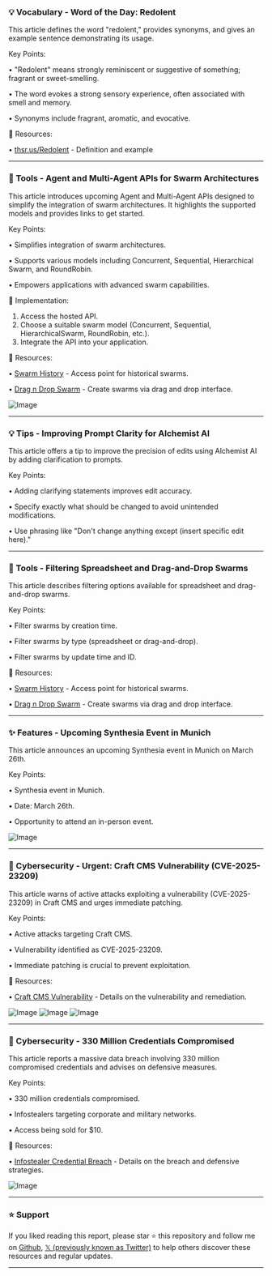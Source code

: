### 💡 Vocabulary - Word of the Day: Redolent

This article defines the word "redolent," provides synonyms, and gives an example sentence demonstrating its usage.

Key Points:

• "Redolent" means strongly reminiscent or suggestive of something; fragrant or sweet-smelling.


•  The word evokes a strong sensory experience, often associated with smell and memory.


• Synonyms include fragrant, aromatic, and evocative.


🔗 Resources:

• [thsr.us/Redolent](http://thsr.us/Redolent) - Definition and example


---

### 🚀 Tools - Agent and Multi-Agent APIs for Swarm Architectures

This article introduces upcoming Agent and Multi-Agent APIs designed to simplify the integration of swarm architectures.  It highlights the supported models and provides links to get started.

Key Points:

• Simplifies integration of swarm architectures.


• Supports various models including Concurrent, Sequential, Hierarchical Swarm, and RoundRobin.


•  Empowers applications with advanced swarm capabilities.


🚀 Implementation:

1. Access the hosted API.
2. Choose a suitable swarm model (Concurrent, Sequential, HierarchicalSwarm, RoundRobin, etc.).
3. Integrate the API into your application.


🔗 Resources:

• [Swarm History](https://swarms.world/platform/history) - Access point for historical swarms.


• [Drag n Drop Swarm](https://swarms.world/platform/dragndrop) -  Create swarms via drag and drop interface.


![Image](https://pbs.twimg.com/media/GkXLQ7gWcAAVK9k?format=jpg&name=small)


---

### 💡 Tips - Improving Prompt Clarity for Alchemist AI

This article offers a tip to improve the precision of edits using Alchemist AI by adding clarification to prompts.

Key Points:

• Adding clarifying statements improves edit accuracy.


•  Specify exactly what should be changed to avoid unintended modifications.


•  Use phrasing like "Don't change anything except (insert specific edit here)."



---

### 🚀 Tools - Filtering Spreadsheet and Drag-and-Drop Swarms

This article describes filtering options available for spreadsheet and drag-and-drop swarms.


Key Points:

• Filter swarms by creation time.


• Filter swarms by type (spreadsheet or drag-and-drop).


• Filter swarms by update time and ID.


🔗 Resources:

• [Swarm History](https://swarms.world/platform/history) - Access point for historical swarms.


• [Drag n Drop Swarm](https://swarms.world/platform/dragndrop) - Create swarms via drag and drop interface.


---

### ✨ Features - Upcoming Synthesia Event in Munich

This article announces an upcoming Synthesia event in Munich on March 26th.

Key Points:

• Synthesia event in Munich.


•  Date: March 26th.


•  Opportunity to attend an in-person event.


![Image](https://pbs.twimg.com/ext_tw_video_thumb/1892938455665025025/pu/img/BCXTXoNCoYeQLyRN.jpg)


---

### 🤖 Cybersecurity - Urgent: Craft CMS Vulnerability (CVE-2025-23209)

This article warns of active attacks exploiting a vulnerability (CVE-2025-23209) in Craft CMS and urges immediate patching.

Key Points:

• Active attacks targeting Craft CMS.


• Vulnerability identified as CVE-2025-23209.


•  Immediate patching is crucial to prevent exploitation.


🔗 Resources:

• [Craft CMS Vulnerability](https://blog.gracker.ai/craft-cms-vulnerability-2025) - Details on the vulnerability and remediation.


![Image](https://pbs.twimg.com/media/GkUPxT0XQAA3wlz?format=jpg&name=small)
![Image](https://pbs.twimg.com/media/GkUPqtTWsAAcYbH?format=jpg&name=small)
![Image](https://pbs.twimg.com/media/GkUPb4rWAAASuSW?format=jpg&name=small)


---

### 🤖 Cybersecurity - 330 Million Credentials Compromised

This article reports a massive data breach involving 330 million compromised credentials and advises on defensive measures.

Key Points:

• 330 million credentials compromised.


• Infostealers targeting corporate and military networks.


•  Access being sold for $10.


🔗 Resources:

• [Infostealer Credential Breach](https://blog.gracker.ai/infostealer-credential-breach-2025) -  Details on the breach and defensive strategies.


![Image](https://pbs.twimg.com/media/GkUPAYKXcAAoMWa?format=jpg&name=small)


---

### ⭐️ Support

If you liked reading this report, please star ⭐️ this repository and follow me on [Github](https://github.com/Drix10), [𝕏 (previously known as Twitter)](https://x.com/DRIX_10_) to help others discover these resources and regular updates.

---
